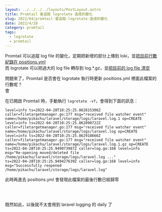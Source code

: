 ```yaml
---
layout: ../../../../layouts/PostLayout.astro
title: Promtail 會追蹤 logrotate 造成的變化
slug: 2022/04/promtail-會追蹤-logrotate-造成的變化
date: 2022/4/28
category: promtail
tags: 
  - logrotate
  - promtail
---
```


  
Promtail 可以追蹤 log file 的變化，定期把新增的部分上傳到 loki，並[把目前行數紀錄在 positions.yml](https://grafana.com/docs/loki/latest/clients/promtail/configuration/#example-static-config)<br>
而 logrotate 可以把過大的 log file 轉存到 log.*.gz，並[把目前的 log file 清空](https://linux.vbird.org/linux_basic/centos7/0570syslog.php#rotate)



  
問題來了，Promtail 是否會在 logrotate 執行時更新 positions.yml 裡面此檔案的行數呢？<br>
會







  
在已開啟 Promtail 時，手動執行 `logrotate -vf`，會得到下面的訊息：



  
```
level=info ts=2022-04-28T10:25:25.862815306Z caller=filetargetmanager.go:177 msg="received file watcher event" name=/home/pikachu/laravel/storage/logs/laravel.log.1 op=CREATE
level=info ts=2022-04-28T10:25:25.862890722Z caller=filetargetmanager.go:177 msg="received file watcher event" name=/home/pikachu/laravel/storage/logs/laravel.log op=CREATE
level=info ts=2022-04-28T10:25:25.862918666Z caller=filetargetmanager.go:177 msg="received file watcher event" name=/home/pikachu/laravel/storage/logs/laravel.log.1.gz op=CREATE
ts=2022-04-28T10:25:25.949073987Z caller=log.go:168 level=info msg="Re-opening moved/deleted file /home/pikachu/laravel/storage/logs/laravel.log ..."
ts=2022-04-28T10:25:25.949427639Z caller=log.go:168 level=info msg="Successfully reopened /home/pikachu/laravel/storage/logs/laravel.log"
```



  
此時再進去 positions.yml 會發現此檔案的最後行數已經歸零



<br><br>



  
既然如此，以後就不太會用到 laravel logging 的 daily 了
